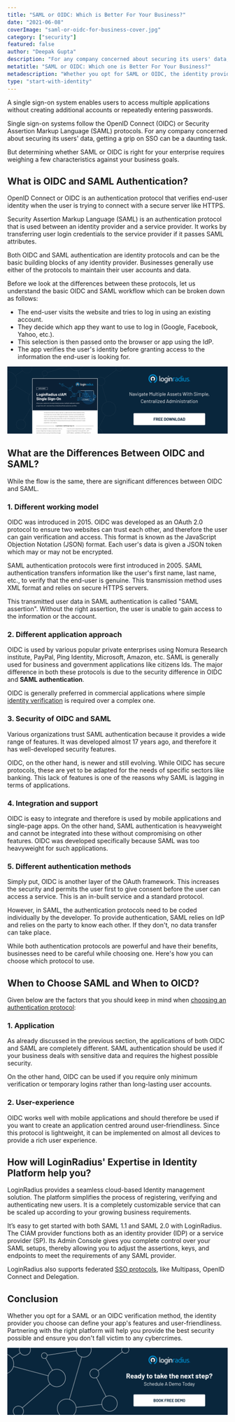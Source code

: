 ```yaml
---
title: "SAML or OIDC: Which is Better For Your Business?"
date: "2021-06-08"
coverImage: "saml-or-oidc-for-business-cover.jpg"
category: ["security"]
featured: false
author: "Deepak Gupta"
description: "For any company concerned about securing its users' data, getting a grip on SSO can be a daunting task. But determining whether SAML or OIDC is right for your enterprise requires weighing a few characteristics against your business goals."
metatitle: "SAML or OIDC: Which one is Better For Your Business?"
metadescription: "Whether you opt for SAML or OIDC, the identity provider you choose can define your app's user-friendliness and security. Find which is better for your business."
type: "start-with-identity"
---
```


A single sign-on system enables users to access multiple applications without creating additional accounts or repeatedly entering passwords.

Single sign-on systems follow the OpenID Connect (OIDC) or Security Assertion Markup Language (SAML) protocols. For any company concerned about securing its users' data, getting a grip on SSO can be a daunting task.

But determining whether SAML or OIDC is right for your enterprise requires weighing a few characteristics against your business goals.

## What is OIDC and SAML Authentication?

OpenID Connect or OIDC is an authentication protocol that verifies end-user identity when the user is trying to connect with a secure server like HTTPS.

Security Assertion Markup Language (SAML) is an authentication protocol that is used between an identity provider and a service provider. It works by transferring user login credentials to the service provider if it passes SAML attributes.

Both OIDC and SAML authentication are identity protocols and can be the basic building blocks of any identity provider. Businesses generally use either of the protocols to maintain their user accounts and data.

Before we look at the differences between these protocols, let us understand the basic OIDC and SAML workflow which can be broken down as follows:

- The end-user visits the website and tries to log in using an existing account.
- They decide which app they want to use to log in (Google, Facebook, Yahoo, etc.).
- This selection is then passed onto the browser or app using the IdP.
- The app verifies the user's identity before granting access to the information the end-user is looking for.

[![sso-ds](sso-ds.png)](https://www.loginradius.com/resource/loginradius-single-sign-on/)

## What are the Differences Between OIDC and SAML?

While the flow is the same, there are significant differences between OIDC and SAML.

### 1. Different working model

OIDC was introduced in 2015. OIDC was developed as an OAuth 2.0 protocol to ensure two websites can trust each other, and therefore the user can gain verification and access. This format is known as the JavaScript Objection Notation (JSON) format. Each user's data is given a JSON token which may or may not be encrypted.

SAML authentication protocols were first introduced in 2005. SAML authentication transfers information like the user's first name, last name, etc., to verify that the end-user is genuine. This transmission method uses XML format and relies on secure HTTPS servers.

This transmitted user data in SAML authentication is called "SAML assertion". Without the right assertion, the user is unable to gain access to the information or the account.

### 2. Different application approach

OIDC is used by various popular private enterprises using Nomura Research institute, PayPal, Ping Identity, Microsoft, Amazon, etc. SAML is generally used for business and government applications like citizens Ids. The major difference in both these protocols is due to the security difference in OIDC and **SAML authentication**.

OIDC is generally preferred in commercial applications where simple [identity verification](https://www.loginradius.com/blog/start-with-identity/2020/12/identity-proofing/) is required over a complex one.

### 3. Security of OIDC and SAML

Various organizations trust SAML authentication because it provides a wide range of features. It was developed almost 17 years ago, and therefore it has well-developed security features.

OIDC, on the other hand, is newer and still evolving. While OIDC has secure protocols, these are yet to be adapted for the needs of specific sectors like banking. This lack of features is one of the reasons why SAML is lagging in terms of applications.

### 4. Integration and support

OIDC is easy to integrate and therefore is used by mobile applications and single-page apps. On the other hand, SAML authentication is heavyweight and cannot be integrated into these without compromising on other features. OIDC was developed specifically because SAML was too heavyweight for such applications.

### 5. Different authentication methods

Simply put, OIDC is another layer of the OAuth framework. This increases the security and permits the user first to give consent before the user can access a service. This is an in-built service and a standard protocol.

However, in SAML, the authentication protocols need to be coded individually by the developer. To provide authentication, SAML relies on IdP and relies on the party to know each other. If they don't, no data transfer can take place.

While both authentication protocols are powerful and have their benefits, businesses need to be careful while choosing one. Here's how you can choose which protocol to use.

## **When to Choose SAML and When to OICD?**

Given below are the factors that you should keep in mind when [choosing an authentication protocol](https://www.loginradius.com/book-a-demo/):

### 1. Application

As already discussed in the previous section, the applications of both OIDC and SAML are completely different. SAML authentication should be used if your business deals with sensitive data and requires the highest possible security.

On the other hand, OIDC can be used if you require only minimum verification or temporary logins rather than long-lasting user accounts.

### 2. User-experience

OIDC works well with mobile applications and should therefore be used if you want to create an application centred around user-friendliness. Since this protocol is lightweight, it can be implemented on almost all devices to provide a rich user experience.

## How will LoginRadius' Expertise in Identity Platform help you?

LoginRadius provides a seamless cloud-based Identity management solution. The platform simplifies the process of registering, verifying and authenticating new users. It is a completely customizable service that can be scaled up according to your growing business requirements.

It’s easy to get started with both SAML 1.1 and SAML 2.0 with LoginRadius. The CIAM provider functions both as an identity provider (IDP) or a service provider (SP). Its Admin Console gives you complete control over your SAML setups, thereby allowing you to adjust the assertions, keys, and endpoints to meet the requirements of any SAML provider.

LoginRadius also supports federated [SSO protocols](https://www.loginradius.com/protocols/), like Multipass, OpenID Connect and Delegation.

## Conclusion

Whether you opt for a SAML or an OIDC verification method, the identity provider you choose can define your app's features and user-friendliness. Partnering with the right platform will help you provide the best security possible and ensure you don't fall victim to any cybercrimes.

[![LoginRadius Book a Demo](Book-a-demo.png)](https://www.loginradius.com/book-a-demo/)

